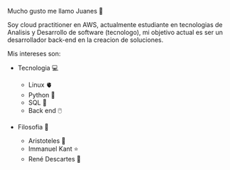 Mucho gusto me llamo Juanes 🎸

Soy cloud practitioner en AWS, actualmente estudiante en tecnologias de Analisis y Desarrollo de software (tecnologo), mi objetivo actual es ser un desarrollador back-end en la creacion de soluciones.

Mis intereses son:

- Tecnologia 💻

  - Linux 🫀
  - Python 🐍
  - SQL 🐬
  - Back end 🖱️

- Filosofia 📖

  - Aristoteles 🏫
  - Immanuel Kant ⭐
  - René Descartes 🧠
